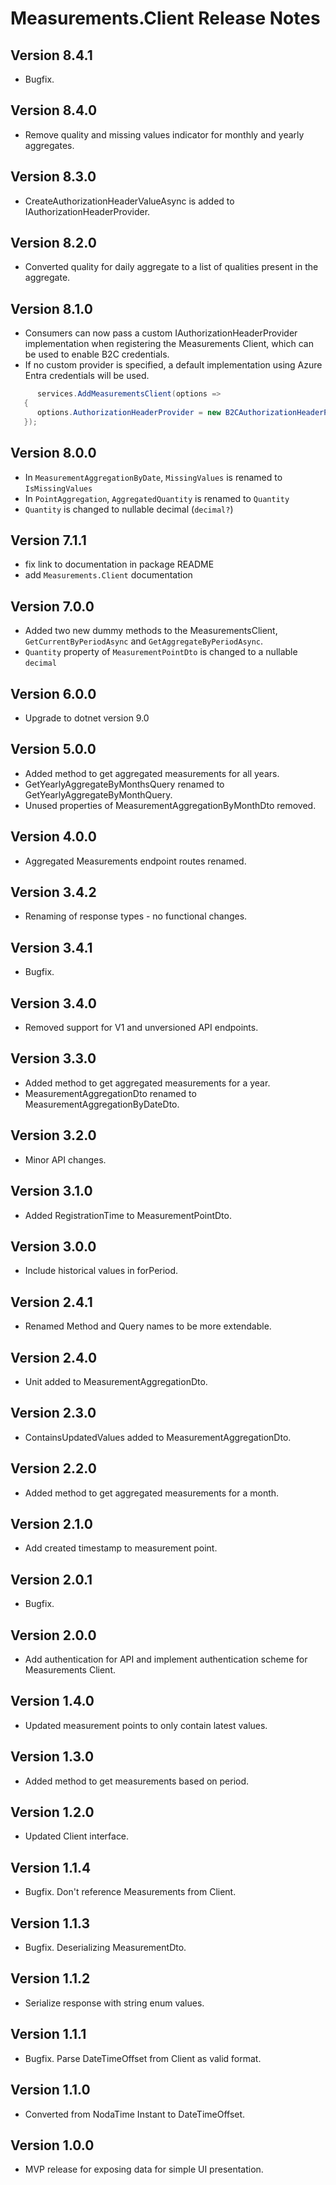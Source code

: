 # Measurements.Client Release Notes

## Version 8.4.1

- Bugfix.

## Version 8.4.0

- Remove quality and missing values indicator for monthly and yearly aggregates.

## Version 8.3.0

- CreateAuthorizationHeaderValueAsync is added to IAuthorizationHeaderProvider.

## Version 8.2.0

- Converted quality for daily aggregate to a list of qualities present in the aggregate.

## Version 8.1.0

- Consumers can now pass a custom IAuthorizationHeaderProvider implementation when registering the Measurements Client, which can be used to enable B2C credentials.
- If no custom provider is specified, a default implementation using Azure Entra credentials will be used.

```csharp
      services.AddMeasurementsClient(options =>
   {
      options.AuthorizationHeaderProvider = new B2CAuthorizationHeaderProvider();
   });
```

## Version 8.0.0

- In `MeasurementAggregationByDate`, `MissingValues` is renamed to `IsMissingValues`
- In `PointAggregation`, `AggregatedQuantity` is renamed to `Quantity`
- `Quantity` is changed to nullable decimal (`decimal?`)

## Version 7.1.1

- fix link to documentation in package README
- add `Measurements.Client` documentation

## Version 7.0.0

- Added two new dummy methods to the MeasurementsClient, `GetCurrentByPeriodAsync` and `GetAggregateByPeriodAsync`.
- `Quantity` property of `MeasurementPointDto` is changed to a nullable `decimal`

## Version 6.0.0

- Upgrade to dotnet version 9.0

## Version 5.0.0

- Added method to get aggregated measurements for all years.
- GetYearlyAggregateByMonthsQuery renamed to GetYearlyAggregateByMonthQuery.
- Unused properties of MeasurementAggregationByMonthDto removed.

## Version 4.0.0

- Aggregated Measurements endpoint routes renamed.

## Version 3.4.2

- Renaming of response types - no functional changes.

## Version 3.4.1

- Bugfix.

## Version 3.4.0

- Removed support for V1 and unversioned API endpoints.

## Version 3.3.0

- Added method to get aggregated measurements for a year.
- MeasurementAggregationDto renamed to MeasurementAggregationByDateDto.

## Version 3.2.0

- Minor API changes.

## Version 3.1.0

- Added RegistrationTime to MeasurementPointDto.

## Version 3.0.0

- Include historical values in forPeriod.

## Version 2.4.1

- Renamed Method and Query names to be more extendable.

## Version 2.4.0

- Unit added to MeasurementAggregationDto.

## Version 2.3.0

- ContainsUpdatedValues added to MeasurementAggregationDto.

## Version 2.2.0

- Added method to get aggregated measurements for a month.

## Version 2.1.0

- Add created timestamp to measurement point.

## Version 2.0.1

- Bugfix.

## Version 2.0.0

- Add authentication for API and implement authentication scheme for Measurements Client.

## Version 1.4.0

- Updated measurement points to only contain latest values.

## Version 1.3.0

- Added method to get measurements based on period.

## Version 1.2.0

- Updated Client interface.

## Version 1.1.4

- Bugfix. Don't reference Measurements from Client.

## Version 1.1.3

- Bugfix. Deserializing MeasurementDto.

## Version 1.1.2

- Serialize response with string enum values.

## Version 1.1.1

- Bugfix. Parse DateTimeOffset from Client as valid format.

## Version 1.1.0

- Converted from NodaTime Instant to DateTimeOffset.

## Version 1.0.0

- MVP release for exposing data for simple UI presentation.
